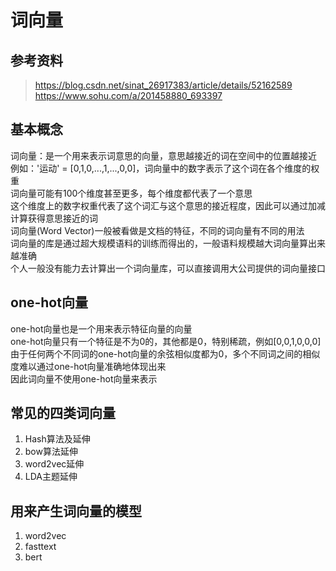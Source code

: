# 词向量

## 参考资料
> https://blog.csdn.net/sinat_26917383/article/details/52162589
> https://www.sohu.com/a/201458880_693397

## 基本概念
词向量：是一个用来表示词意思的向量，意思越接近的词在空间中的位置越接近  
例如：'运动' = [0,1,0,...,1,...,0,0]，词向量中的数字表示了这个词在各个维度的权重  
词向量可能有100个维度甚至更多，每个维度都代表了一个意思  
这个维度上的数字权重代表了这个词汇与这个意思的接近程度，因此可以通过加减计算获得意思接近的词  
词向量(Word Vector)一般被看做是文档的特征，不同的词向量有不同的用法  
词向量的库是通过超大规模语料的训练而得出的，一般语料规模越大词向量算出来越准确  
个人一般没有能力去计算出一个词向量库，可以直接调用大公司提供的词向量接口  

## one-hot向量
one-hot向量也是一个用来表示特征向量的向量  
one-hot向量只有一个特征是不为0的，其他都是0，特别稀疏，例如[0,0,1,0,0,0]  
由于任何两个不同词的one-hot向量的余弦相似度都为0，多个不同词之间的相似度难以通过one-hot向量准确地体现出来  
因此词向量不使用one-hot向量来表示  

## 常见的四类词向量
1. Hash算法及延伸  
2. bow算法延伸  
3. word2vec延伸  
4. LDA主题延伸  

## 用来产生词向量的模型
1. word2vec  
2. fasttext  
3. bert  